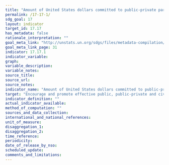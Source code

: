 ```yaml
---
title: "Amount of United States dollars committed to public-private partnerships and civil society partnerships"
permalink: /17-17-1/
sdg_goal: 17
layout: indicator
target_id: 17.17
has_metadata: false
rationale_interpretation: ""
goal_meta_link: "http://unstats.un.org/sdgs/files/metadata-compilation/Metadata-Goal-17.pdf"
goal_meta_link_page: 31
indicator: 17.17.1
indicator_variable: 
graph: 
variable_description: 
variable_notes: 
source_title: 
source_url: 
source_notes: 
indicator_name: "Amount of United States dollars committed to public-private partnerships and civil society partnerships"
target: "Encourage and promote effective public, public-private and civil society partnerships, building on the experience and resourcing strategies of partnerships."
indicator_definition: ""
actual_indicator_available: 
method_of_computation: ""
sources_and_data_collection: 
international_and_national_references: 
unit_of_measure: 
disaggregation_1: 
disaggregation_2: 
time_reference: 
periodicity: 
date_of_release_by_nso: 
scheduled_update: 
comments_and_limitations: 
---
```


